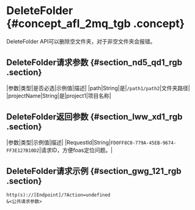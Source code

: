 # DeleteFolder {#concept_afl_2mq_tgb .concept}

DeleteFolder API可以删除空文件夹，对于非空文件夹会报错。

## DeleteFolder请求参数 {#section_nd5_qd1_rgb .section}

|参数|类型|是否必选|示例值|描述|
|path|String|是|`/path1/path2`|文件夹路径|
|projectName|String|是|project1|项目名称|

## DeleteFolder返回参数 {#section_lww_xd1_rgb .section}

|参数|类型|示例值|描述|
|RequestId|String|`FD0FF8C0-779A-45EB-9674-FF3E127B10D2`|请求ID，方便foas定位问题。|

## DeleteFolder请求示例 {#section_gwg_121_rgb .section}

```
http(s)://[Endpoint]/?Action=undefined
&<公共请求参数>
```


